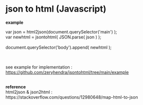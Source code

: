 # json to html (Javascript)

<b>example</b> <br>

var json = html2json(document.querySelector('main') ); <br>
var newhtml = jsontohtml( JSON.parse( json ) ); <br>
<br>
document.querySelector('body').append( newhtml ); <br>

<br><br>
see example for implementation : https://github.com/zeryhendra/jsontohtml/tree/main/example

<br>
<b>reference</b> <br>
html2json & json2html : https://stackoverflow.com/questions/12980648/map-html-to-json 
